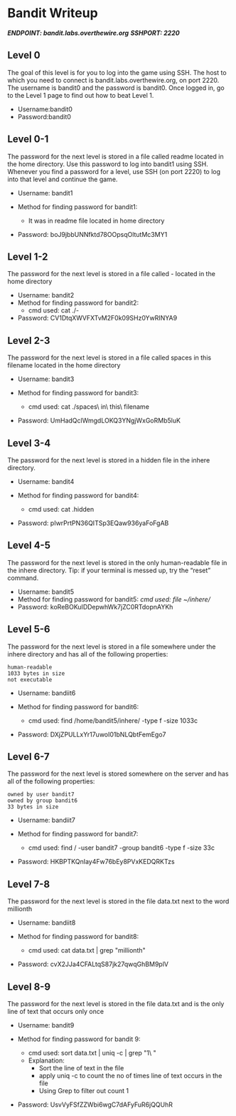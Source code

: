 # Bandit Writeup

***ENDPOINT: bandit.labs.overthewire.org***
***SSHPORT: 2220***

## Level 0

The goal of this level is for you to log into the game using SSH. The host to which you need to connect is bandit.labs.overthewire.org, on port 2220. The username is bandit0 and the password is bandit0. Once logged in, go to the Level 1 page to find out how to beat Level 1.

* Username:bandit0
* Password:bandit0
 
	
## Level 0-1

The password for the next level is stored in a file called readme located in the home directory. Use this password to log into bandit1 using SSH. Whenever you find a password for a level, use SSH (on port 2220) to log into that level and continue the game.

* Username: bandit1
* Method for finding password for bandit1:
	* It was in readme file located in home directory

* Password: boJ9jbbUNNfktd78OOpsqOltutMc3MY1

## Level 1-2

The password for the next level is stored in a file called - located in the home directory

* Username: bandit2
* Method for finding password for bandit2:
	* cmd used: cat ./-
* Password: CV1DtqXWVFXTvM2F0k09SHz0YwRINYA9

## Level 2-3

The password for the next level is stored in a file called spaces in this filename located in the home directory

* Username: bandit3
* Method for finding password for bandit3:
	* cmd used: cat ./spaces\ in\ this\ filename

* Password: UmHadQclWmgdLOKQ3YNgjWxGoRMb5luK

## Level 3-4

The password for the next level is stored in a hidden file in the inhere directory.

* Username: bandit4
* Method for finding password for bandit4:
	* cmd used: cat .hidden

* Password: pIwrPrtPN36QITSp3EQaw936yaFoFgAB

## Level 4-5

The password for the next level is stored in the only human-readable file in the inhere directory. Tip: if your terminal is messed up, try the “reset” command.

* Username: bandit5
* Method for finding password for bandit5:
	*cmd used: file ~/inhere/* 
* Password: koReBOKuIDDepwhWk7jZC0RTdopnAYKh

## Level 5-6

The password for the next level is stored in a file somewhere under the inhere directory and has all of the following properties:

    human-readable
    1033 bytes in size
    not executable

* Username: bandiit6
* Method for finding password for bandit6:
	* cmd used: find /home/bandit5/inhere/ -type f -size 1033c

* Password: DXjZPULLxYr17uwoI01bNLQbtFemEgo7

## Level 6-7

The password for the next level is stored somewhere on the server and has all of the following properties:

    owned by user bandit7
    owned by group bandit6
    33 bytes in size

* Username: bandiit7
* Method for finding password for bandit7:
	* cmd used: find / -user bandit7 -group bandit6 -type f -size 33c

* Password: HKBPTKQnIay4Fw76bEy8PVxKEDQRKTzs

## Level 7-8

The password for the next level is stored in the file data.txt next to the word millionth

* Username: bandiit8
* Method for finding password for bandit8:
	* cmd used: cat data.txt | grep "millionth"

* Password: cvX2JJa4CFALtqS87jk27qwqGhBM9plV

## Level 8-9

The password for the next level is stored in the file data.txt and is the only line of text that occurs only once

* Username: bandit9
* Method for finding password for bandit 9:
	* cmd used: sort data.txt | uniq -c | grep "1\ "
	* Explanation: 
		* Sort the line of text in the file
		* apply uniq -c to count the no of times line of text occurs in the file
		* Using Grep to filter out count 1 

* Password: UsvVyFSfZZWbi6wgC7dAFyFuR6jQQUhR


